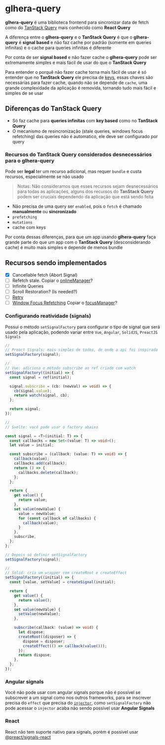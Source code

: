 # glhera-query

**glhera-query** é uma biblioteca frontend para sincronizar data de fetch como do [TanStack Query](https://tanstack.com/query/latest/docs/framework/react/overview) mais conhecido como **React Query**

A diferença entre o **glhera-query** e o **TanStack Query** é que o **glhera-query** é **signal based** e não faz cache por padrão (somente em queries infinitas) e o cache para queries infinitas é diferente

Por conta de ser **signal based** e não fazer cache o **glhera-query** pode ser extremamente simples e mais fácil de usar do que o **TanStack Query**

Para entender o porquê não fazer cache torna mais fácil de usar é só entender que no **TanStack Query** ele precisa de [keys](https://tanstack.com/query/latest/docs/framework/react/guides/query-keys), essas chaves são necessárias para fazer cache, quando não se depende de `cache`, uma grande complexidade da aplicação é removida, tornando tudo mais fácil e simples de se usar

## Diferenças do **TanStack Query**

- Só faz cache para **queries infinitas** com **key based** como no **TanStack Query**
- O mecanismo de resincronização (stale queries, windows focus refetching) das queries não é automatico, ele deve ser configurado por query

### Recursos do **TanStack Query** considerados desnecessários para o **glhera-query**

Pode ser **legal** ter um recurso adicional, mas requer `bundle` e custa recursos, especialmente se não usado

> Notas: Não consideramos que esses recursos sejam desnecessários para todas as aplicações, alguns dos recursos do **TanStack Query** podem ser cruciais dependendo da aplicação que está sendo feita

- Não precisa de uma query ser `enabled`, pois o `fetch` é chamado **manualmente** ou **sincronizado**
- `prefetching`
- `mutations`
- cache com keys

Por conta dessas diferenças, para que um app usando **glhera-query** faça grande parte do que um app com o **TanStack Query** (desconsiderando cache) é muito mais simples e depende de menos bundle

## Recursos sendo implementados

- [x] Cancellable fetch (Abort Signal)
- [ ] Refetch stale. Copiar o [onlineManager](https://tanstack.com/query/latest/docs/reference/onlineManager)?
- [ ] Infinite Queries
- [ ] Scroll Restoration? (Is needed?)
- [ ] [Retry](https://tanstack.com/query/latest/docs/framework/react/guides/query-retries)
- [ ] [Window Focus Refetching](https://tanstack.com/query/latest/docs/framework/react/guides/window-focus-refetching) Copiar o [focusManager](https://tanstack.com/query/latest/docs/reference/focusManager)?

### Configurando reatividade (signals)

Possui o método `setSignalFactory` para configurar o tipo de signal que será usado pela aplicação, podendo variar entre `Vue`, `Angular`, `SolidJS`, `PreactJS Signals`

```ts
//
// Preact Signals: mais simples de todos, de onde a api foi inspirada
setSignalFactory(signal);

//
// Vue: adiciona o método subscribe ao ref criado com watch
setSignalFactory((initial) => {
  const signal = ref(initial);

  signal.subscribe = (cb: (newVal) => void) => {
    cb(signal.value);
    return watch(signal, cb);
  };

  return signal;
});

//
// Svelte: você pode usar o factory abaixo

const signal = <T>(initial: T) => {
  const callbacks = new Set<(value: T) => void>();
  let value = initial;

  const subscribe = (callback: (value: T) => void) => {
    callback(value);
    callbacks.add(callback);
    return () => {
      callbacks.delete(callback);
    };
  };

  return {
    get value() {
      return value;
    },
    set value(newValue) {
      value = newValue;
      for (const callback of callbacks) {
        callback(value);
      }
    },
    subscribe,
  };
};

// Depois só definir setSignalFactory
setSignalFactory(signal);

//
// Solid: cria um wrapper com createRoot e createEffect
setSignalFactory((initial) => {
  const [value, setValue] = createSignal(initial);

  return {
    get value() {
      return value();
    },
    set value(newValue) {
      setValue(newValue);
    },

    subscribe(callback: (value) => void) {
      let dispose;
      createRoot((disposer) => {
        dispose = disposer;
        createEffect(() => callback(value()));
      });
      return dispose;
    },
  };
});
```

### Angular signals

Você não pode usar com angular signals porque não é possível se subscrever a um signal como nos outros frameworks, para se inscrever precisa do `effect` que precisa do [`injector`](https://angular.dev/guide/signals#injection-context), como `setSignalFactory` não pode acessar o `injector` acaba não sendo possível usar **Angular Signals**

### React

React não tem suporte nativo para signals, porém é possível usar [@preact/signals-react](https://www.npmjs.com/package/@preact/signals-react)
